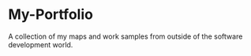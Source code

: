 # My-Portfolio
A collection of my maps and work samples from outside of the software development world.
